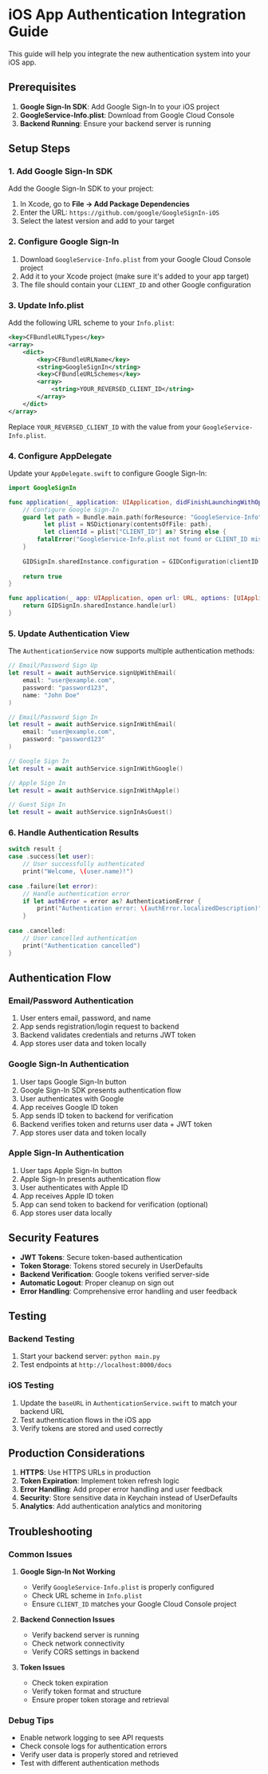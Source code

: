 # iOS App Authentication Integration Guide

This guide will help you integrate the new authentication system into your iOS app.

## Prerequisites

1. **Google Sign-In SDK**: Add Google Sign-In to your iOS project
2. **GoogleService-Info.plist**: Download from Google Cloud Console
3. **Backend Running**: Ensure your backend server is running

## Setup Steps

### 1. Add Google Sign-In SDK

Add the Google Sign-In SDK to your project:

1. In Xcode, go to **File → Add Package Dependencies**
2. Enter the URL: `https://github.com/google/GoogleSignIn-iOS`
3. Select the latest version and add to your target

### 2. Configure Google Sign-In

1. Download `GoogleService-Info.plist` from your Google Cloud Console project
2. Add it to your Xcode project (make sure it's added to your app target)
3. The file should contain your `CLIENT_ID` and other Google configuration

### 3. Update Info.plist

Add the following URL scheme to your `Info.plist`:

```xml
<key>CFBundleURLTypes</key>
<array>
    <dict>
        <key>CFBundleURLName</key>
        <string>GoogleSignIn</string>
        <key>CFBundleURLSchemes</key>
        <array>
            <string>YOUR_REVERSED_CLIENT_ID</string>
        </array>
    </dict>
</array>
```

Replace `YOUR_REVERSED_CLIENT_ID` with the value from your `GoogleService-Info.plist`.

### 4. Configure AppDelegate

Update your `AppDelegate.swift` to configure Google Sign-In:

```swift
import GoogleSignIn

func application(_ application: UIApplication, didFinishLaunchingWithOptions launchOptions: [UIApplication.LaunchOptionsKey: Any]?) -> Bool {
    // Configure Google Sign-In
    guard let path = Bundle.main.path(forResource: "GoogleService-Info", ofType: "plist"),
          let plist = NSDictionary(contentsOfFile: path),
          let clientId = plist["CLIENT_ID"] as? String else {
        fatalError("GoogleService-Info.plist not found or CLIENT_ID missing")
    }
    
    GIDSignIn.sharedInstance.configuration = GIDConfiguration(clientID: clientId)
    
    return true
}

func application(_ app: UIApplication, open url: URL, options: [UIApplication.OpenURLOptionsKey : Any] = [:]) -> Bool {
    return GIDSignIn.sharedInstance.handle(url)
}
```

### 5. Update Authentication View

The `AuthenticationService` now supports multiple authentication methods:

```swift
// Email/Password Sign Up
let result = await authService.signUpWithEmail(
    email: "user@example.com", 
    password: "password123", 
    name: "John Doe"
)

// Email/Password Sign In
let result = await authService.signInWithEmail(
    email: "user@example.com", 
    password: "password123"
)

// Google Sign In
let result = await authService.signInWithGoogle()

// Apple Sign In
let result = await authService.signInWithApple()

// Guest Sign In
let result = await authService.signInAsGuest()
```

### 6. Handle Authentication Results

```swift
switch result {
case .success(let user):
    // User successfully authenticated
    print("Welcome, \(user.name)!")
    
case .failure(let error):
    // Handle authentication error
    if let authError = error as? AuthenticationError {
        print("Authentication error: \(authError.localizedDescription)")
    }
    
case .cancelled:
    // User cancelled authentication
    print("Authentication cancelled")
}
```

## Authentication Flow

### Email/Password Authentication
1. User enters email, password, and name
2. App sends registration/login request to backend
3. Backend validates credentials and returns JWT token
4. App stores user data and token locally

### Google Sign-In Authentication
1. User taps Google Sign-In button
2. Google Sign-In SDK presents authentication flow
3. User authenticates with Google
4. App receives Google ID token
5. App sends ID token to backend for verification
6. Backend verifies token and returns user data + JWT token
7. App stores user data and token locally

### Apple Sign-In Authentication
1. User taps Apple Sign-In button
2. Apple Sign-In presents authentication flow
3. User authenticates with Apple ID
4. App receives Apple ID token
5. App can send token to backend for verification (optional)
6. App stores user data locally

## Security Features

- **JWT Tokens**: Secure token-based authentication
- **Token Storage**: Tokens stored securely in UserDefaults
- **Backend Verification**: Google tokens verified server-side
- **Automatic Logout**: Proper cleanup on sign out
- **Error Handling**: Comprehensive error handling and user feedback

## Testing

### Backend Testing
1. Start your backend server: `python main.py`
2. Test endpoints at `http://localhost:8000/docs`

### iOS Testing
1. Update the `baseURL` in `AuthenticationService.swift` to match your backend URL
2. Test authentication flows in the iOS app
3. Verify tokens are stored and used correctly

## Production Considerations

1. **HTTPS**: Use HTTPS URLs in production
2. **Token Expiration**: Implement token refresh logic
3. **Error Handling**: Add proper error handling and user feedback
4. **Security**: Store sensitive data in Keychain instead of UserDefaults
5. **Analytics**: Add authentication analytics and monitoring

## Troubleshooting

### Common Issues

1. **Google Sign-In Not Working**
   - Verify `GoogleService-Info.plist` is properly configured
   - Check URL scheme in `Info.plist`
   - Ensure `CLIENT_ID` matches your Google Cloud Console project

2. **Backend Connection Issues**
   - Verify backend server is running
   - Check network connectivity
   - Verify CORS settings in backend

3. **Token Issues**
   - Check token expiration
   - Verify token format and structure
   - Ensure proper token storage and retrieval

### Debug Tips

- Enable network logging to see API requests
- Check console logs for authentication errors
- Verify user data is properly stored and retrieved
- Test with different authentication methods
